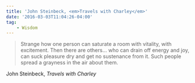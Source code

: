 ```yaml
---
title: 'John Steinbeck, <em>Travels with Charley</em>'
date: '2016-03-03T11:04:26-04:00'
tag:
    - Wisdom
---
```

> Strange how one person can saturate a room with vitality, with excitement. Then there are others… who can drain off energy and joy, can suck pleasure dry and get no sustenance from it. Such people spread a grayness in the air about them.

John Steinbeck, *Travels with Charley*
